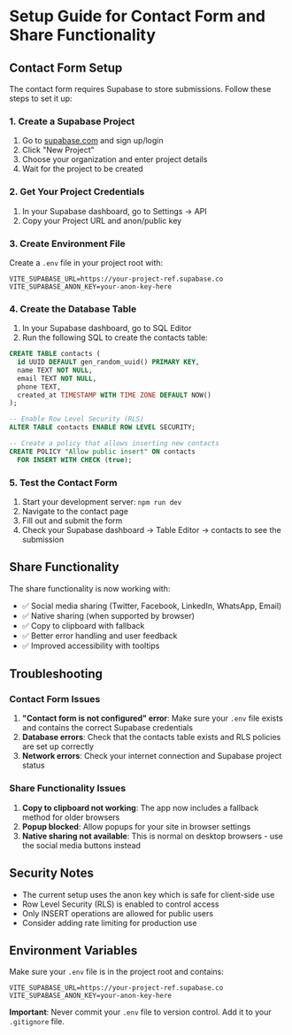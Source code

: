 # Setup Guide for Contact Form and Share Functionality

## Contact Form Setup

The contact form requires Supabase to store submissions. Follow these steps to set it up:

### 1. Create a Supabase Project

1. Go to [supabase.com](https://supabase.com) and sign up/login
2. Click "New Project"
3. Choose your organization and enter project details
4. Wait for the project to be created

### 2. Get Your Project Credentials

1. In your Supabase dashboard, go to Settings → API
2. Copy your Project URL and anon/public key

### 3. Create Environment File

Create a `.env` file in your project root with:

```env
VITE_SUPABASE_URL=https://your-project-ref.supabase.co
VITE_SUPABASE_ANON_KEY=your-anon-key-here
```

### 4. Create the Database Table

1. In your Supabase dashboard, go to SQL Editor
2. Run the following SQL to create the contacts table:

```sql
CREATE TABLE contacts (
  id UUID DEFAULT gen_random_uuid() PRIMARY KEY,
  name TEXT NOT NULL,
  email TEXT NOT NULL,
  phone TEXT,
  created_at TIMESTAMP WITH TIME ZONE DEFAULT NOW()
);

-- Enable Row Level Security (RLS)
ALTER TABLE contacts ENABLE ROW LEVEL SECURITY;

-- Create a policy that allows inserting new contacts
CREATE POLICY "Allow public insert" ON contacts
  FOR INSERT WITH CHECK (true);
```

### 5. Test the Contact Form

1. Start your development server: `npm run dev`
2. Navigate to the contact page
3. Fill out and submit the form
4. Check your Supabase dashboard → Table Editor → contacts to see the submission

## Share Functionality

The share functionality is now working with:

- ✅ Social media sharing (Twitter, Facebook, LinkedIn, WhatsApp, Email)
- ✅ Native sharing (when supported by browser)
- ✅ Copy to clipboard with fallback
- ✅ Better error handling and user feedback
- ✅ Improved accessibility with tooltips

## Troubleshooting

### Contact Form Issues

1. **"Contact form is not configured" error**: Make sure your `.env` file exists and contains the correct Supabase credentials
2. **Database errors**: Check that the contacts table exists and RLS policies are set up correctly
3. **Network errors**: Check your internet connection and Supabase project status

### Share Functionality Issues

1. **Copy to clipboard not working**: The app now includes a fallback method for older browsers
2. **Popup blocked**: Allow popups for your site in browser settings
3. **Native sharing not available**: This is normal on desktop browsers - use the social media buttons instead

## Security Notes

- The current setup uses the anon key which is safe for client-side use
- Row Level Security (RLS) is enabled to control access
- Only INSERT operations are allowed for public users
- Consider adding rate limiting for production use

## Environment Variables

Make sure your `.env` file is in the project root and contains:

```env
VITE_SUPABASE_URL=https://your-project-ref.supabase.co
VITE_SUPABASE_ANON_KEY=your-anon-key-here
```

**Important**: Never commit your `.env` file to version control. Add it to your `.gitignore` file. 